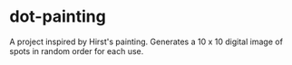 # dot-painting

A project inspired by Hirst's painting. Generates a 10 x 10 digital image of spots in random order for each use. 
